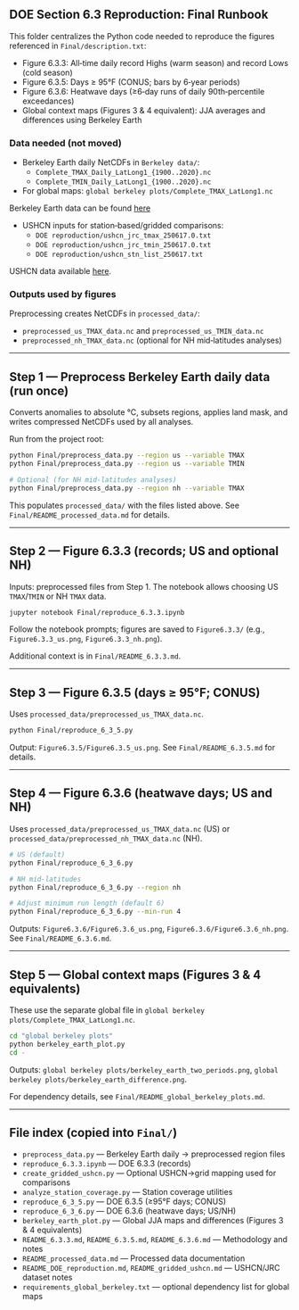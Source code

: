 ## DOE Section 6.3 Reproduction: Final Runbook

This folder centralizes the Python code needed to reproduce the figures referenced in `Final/description.txt`:

- Figure 6.3.3: All‑time daily record Highs (warm season) and record Lows (cold season)
- Figure 6.3.5: Days ≥ 95°F (CONUS; bars by 6‑year periods)
- Figure 6.3.6: Heatwave days (≥6‑day runs of daily 90th‑percentile exceedances)
- Global context maps (Figures 3 & 4 equivalent): JJA averages and differences using Berkeley Earth

### Data needed (not moved)

- Berkeley Earth daily NetCDFs in `Berkeley data/`:
  - `Complete_TMAX_Daily_LatLong1_{1900..2020}.nc`
  - `Complete_TMIN_Daily_LatLong1_{1900..2020}.nc`
- For global maps: `global berkeley plots/Complete_TMAX_LatLong1.nc`

Berkeley Earth data can be found [here](https://berkeleyearth.org/data/)

- USHCN inputs for station‑based/gridded comparisons:
  - `DOE reproduction/ushcn_jrc_tmax_250617.0.txt`
  - `DOE reproduction/ushcn_jrc_tmin_250617.0.txt`
  - `DOE reproduction/ushcn_stn_list_250617.txt`

USHCN data available [here](https://www.nsstc.uah.edu/data/ushcn_jrc).

### Outputs used by figures

Preprocessing creates NetCDFs in `processed_data/`:

- `preprocessed_us_TMAX_data.nc` and `preprocessed_us_TMIN_data.nc`
- `preprocessed_nh_TMAX_data.nc` (optional for NH mid‑latitudes analyses)


---

## Step 1 — Preprocess Berkeley Earth daily data (run once)

Converts anomalies to absolute °C, subsets regions, applies land mask, and writes compressed NetCDFs used by all analyses.

Run from the project root:

```bash
python Final/preprocess_data.py --region us --variable TMAX
python Final/preprocess_data.py --region us --variable TMIN

# Optional (for NH mid‑latitudes analyses)
python Final/preprocess_data.py --region nh --variable TMAX
```

This populates `processed_data/` with the files listed above. See `Final/README_processed_data.md` for details.

---

## Step 2 — Figure 6.3.3 (records; US and optional NH)

Inputs: preprocessed files from Step 1. The notebook allows choosing US `TMAX`/`TMIN` or NH `TMAX` data.

```bash
jupyter notebook Final/reproduce_6.3.3.ipynb
```

Follow the notebook prompts; figures are saved to `Figure6.3.3/` (e.g., `Figure6.3.3_us.png`, `Figure6.3.3_nh.png`).

Additional context is in `Final/README_6.3.3.md`.

---

## Step 3 — Figure 6.3.5 (days ≥ 95°F; CONUS)

Uses `processed_data/preprocessed_us_TMAX_data.nc`.

```bash
python Final/reproduce_6_3_5.py
```

Output: `Figure6.3.5/Figure6.3.5_us.png`. See `Final/README_6.3.5.md` for details.

---

## Step 4 — Figure 6.3.6 (heatwave days; US and NH)

Uses `processed_data/preprocessed_us_TMAX_data.nc` (US) or `processed_data/preprocessed_nh_TMAX_data.nc` (NH).

```bash
# US (default)
python Final/reproduce_6_3_6.py

# NH mid‑latitudes
python Final/reproduce_6_3_6.py --region nh

# Adjust minimum run length (default 6)
python Final/reproduce_6_3_6.py --min-run 4
```

Outputs: `Figure6.3.6/Figure6.3.6_us.png`, `Figure6.3.6/Figure6.3.6_nh.png`. See `Final/README_6.3.6.md`.

---

## Step 5 — Global context maps (Figures 3 & 4 equivalents)

These use the separate global file in `global berkeley plots/Complete_TMAX_LatLong1.nc`.

```bash
cd "global berkeley plots"
python berkeley_earth_plot.py
cd -
```

Outputs: `global berkeley plots/berkeley_earth_two_periods.png`, `global berkeley plots/berkeley_earth_difference.png`.

For dependency details, see `Final/README_global_berkeley_plots.md`.

---

## File index (copied into `Final/`)

- `preprocess_data.py` — Berkeley Earth daily → preprocessed region files
- `reproduce_6.3.3.ipynb` — DOE 6.3.3 (records)
- `create_gridded_ushcn.py` — Optional USHCN→grid mapping used for comparisons
- `analyze_station_coverage.py` — Station coverage utilities
- `reproduce_6_3_5.py` — DOE 6.3.5 (≥95°F days; CONUS)
- `reproduce_6_3_6.py` — DOE 6.3.6 (heatwave days; US/NH)
- `berkeley_earth_plot.py` — Global JJA maps and differences (Figures 3 & 4 equivalents)
- `README_6.3.3.md`, `README_6.3.5.md`, `README_6.3.6.md` — Methodology and notes
- `README_processed_data.md` — Processed data documentation
- `README_DOE_reproduction.md`, `README_gridded_ushcn.md` — USHCN/JRC dataset notes
- `requirements_global_berkeley.txt` — optional dependency list for global maps


